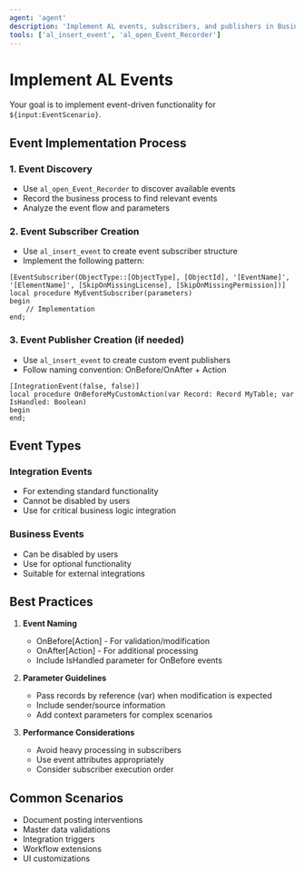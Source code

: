 ```yaml
---
agent: 'agent'
description: 'Implement AL events, subscribers, and publishers in Business Central extensions.'
tools: ['al_insert_event', 'al_open_Event_Recorder']
---
```


# Implement AL Events

Your goal is to implement event-driven functionality for `${input:EventScenario}`.

## Event Implementation Process

### 1. Event Discovery
- Use `al_open_Event_Recorder` to discover available events
- Record the business process to find relevant events
- Analyze the event flow and parameters

### 2. Event Subscriber Creation
- Use `al_insert_event` to create event subscriber structure
- Implement the following pattern:

```al
[EventSubscriber(ObjectType::[ObjectType], [ObjectId], '[EventName]', '[ElementName]', [SkipOnMissingLicense], [SkipOnMissingPermission])]
local procedure MyEventSubscriber(parameters)
begin
    // Implementation
end;
```

### 3. Event Publisher Creation (if needed)
- Use `al_insert_event` to create custom event publishers
- Follow naming convention: OnBefore/OnAfter + Action

```al
[IntegrationEvent(false, false)]
local procedure OnBeforeMyCustomAction(var Record: Record MyTable; var IsHandled: Boolean)
begin
end;
```

## Event Types

### Integration Events
- For extending standard functionality
- Cannot be disabled by users
- Use for critical business logic integration

### Business Events
- Can be disabled by users
- Use for optional functionality
- Suitable for external integrations

## Best Practices

1. **Event Naming**
   - OnBefore[Action] - For validation/modification
   - OnAfter[Action] - For additional processing
   - Include IsHandled parameter for OnBefore events

2. **Parameter Guidelines**
   - Pass records by reference (var) when modification is expected
   - Include sender/source information
   - Add context parameters for complex scenarios

3. **Performance Considerations**
   - Avoid heavy processing in subscribers
   - Use event attributes appropriately
   - Consider subscriber execution order

## Common Scenarios

- Document posting interventions
- Master data validations
- Integration triggers
- Workflow extensions
- UI customizations